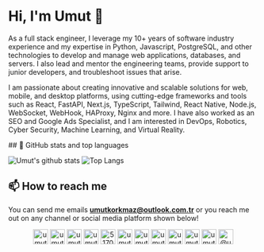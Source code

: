 <h1>Hi, I'm Umut 👋</h1>

<p>As a full stack engineer, I leverage my 10+ years of software industry experience and my expertise in Python, Javascript, PostgreSQL, and other technologies to develop and manage web applications, databases, and servers. I also lead and mentor the engineering teams, provide support to junior developers, and troubleshoot issues that arise.</p>

<p>I am passionate about creating innovative and scalable solutions for web, mobile, and desktop platforms, using cutting-edge frameworks and tools such as React, FastAPI, Next.js, TypeScript, Tailwind, React Native, Node.js, WebSocket, WebHook, HAProxy, Nginx and more. I have also worked as an SEO and Google Ads Specialist, and I am interested in DevOps, Robotics, Cyber Security, Machine Learning, and Virtual Reality.</p>
## 📌 GitHub stats and top languages

![Umut's github stats](https://github-readme-stats.vercel.app/api?username=umutkorkmaz&show_icons=true&hide=stars&theme=dark)
![Top Langs](https://github-readme-stats.vercel.app/api/top-langs/?username=umutkorkmaz&layout=compact&theme=dark)


## 📫 How to reach me 

You can send me emails **umutkorkmaz@outlook.com.tr** or you reach me out on any channel or social media platform shown below!<br/>

<p align="center">
  <a href="https://codepen.io/umutkorkmaz" target="blank"><img align="center" src="https://cdn.jsdelivr.net/npm/simple-icons@9.18.0/icons/codepen.svg" alt="umutkorkmaz" height="30" width="30" /></a>
  <a href="https://dev.to/umutkorkmaz" target="blank"><img align="center" src="https://cdn.jsdelivr.net/npm/simple-icons@9.18.0/icons/devdotto.svg" alt="umutkorkmaz" height="30" width="30" /></a>
  <a href="https://twitter.com/umutkorkmaz_net" target="blank"><img align="center" src="https://cdn.jsdelivr.net/npm/simple-icons@9.18.0/icons/twitter.svg" alt="umutkorkmaz_net" height="30" width="30" /></a>
  <a href="https://linkedin.com/in/umut-korkmaz" target="blank"><img align="center" src="https://cdn.jsdelivr.net/npm/simple-icons@9.18.0/icons/linkedin.svg" alt="umut-korkmaz" height="30" width="30" /></a>
  <a href="https://stackoverflow.com/users/5170157" target="blank"><img align="center" src="https://cdn.jsdelivr.net/npm/simple-icons@9.18.0/icons/stackoverflow.svg" alt="5170157" height="30" width="30" /></a>
  <a href="https://codesandbox.com/umutkorkmaz" target="blank"><img align="center" src="https://cdn.jsdelivr.net/npm/simple-icons@9.18.0/icons/codesandbox.svg" alt="umutkorkmaz" height="30" width="30" /></a>
  <a href="https://kaggle.com/umutkorkmaz" target="blank"><img align="center" src="https://cdn.jsdelivr.net/npm/simple-icons@9.18.0/icons/kaggle.svg" alt="umutkorkmaz" height="30" width="30" /></a>
  <a href="https://fb.com/umutkorkmazz" target="blank"><img align="center" src="https://cdn.jsdelivr.net/npm/simple-icons@9.18.0/icons/facebook.svg" alt="umutkorkmazz" height="30" width="30" /></a>
  <a href="https://instagram.com/umutkorkmaz_net" target="blank"><img align="center" src="https://cdn.jsdelivr.net/npm/simple-icons@9.18.0/icons/instagram.svg" alt="umutkorkmaz_net" height="30" width="30" /></a>
  <a href="https://dribbble.com/umutkorkmaz" target="blank"><img align="center" src="https://cdn.jsdelivr.net/npm/simple-icons@9.18.0/icons/dribbble.svg" alt="umutkorkmaz" height="30" width="30" /></a>
  <a href="https://www.behance.net/umut_korkmaz" target="blank"><img align="center" src="https://cdn.jsdelivr.net/npm/simple-icons@9.18.0/icons/behance.svg" alt="umut_korkmaz" height="30" width="30" /></a>
  <a href="https://medium.com/@umutkorkmaz" target="blank"><img align="center" src="https://cdn.jsdelivr.net/npm/simple-icons@9.18.0/icons/medium.svg" alt="@umutkorkmaz" height="30" width="30" /></a>
</p>

